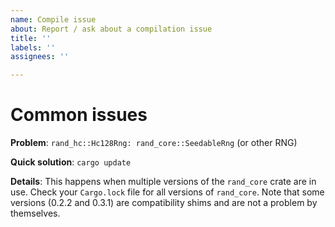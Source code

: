 ```yaml
---
name: Compile issue
about: Report / ask about a compilation issue
title: ''
labels: ''
assignees: ''

---
```


# Common issues

**Problem**: `rand_hc::Hc128Rng: rand_core::SeedableRng` (or other RNG)

**Quick solution**: `cargo update`

**Details**: This happens when multiple versions of the `rand_core` crate are in use. Check your `Cargo.lock` file for all versions of `rand_core`. Note that some versions (0.2.2 and 0.3.1) are compatibility shims and are not a problem by themselves.
